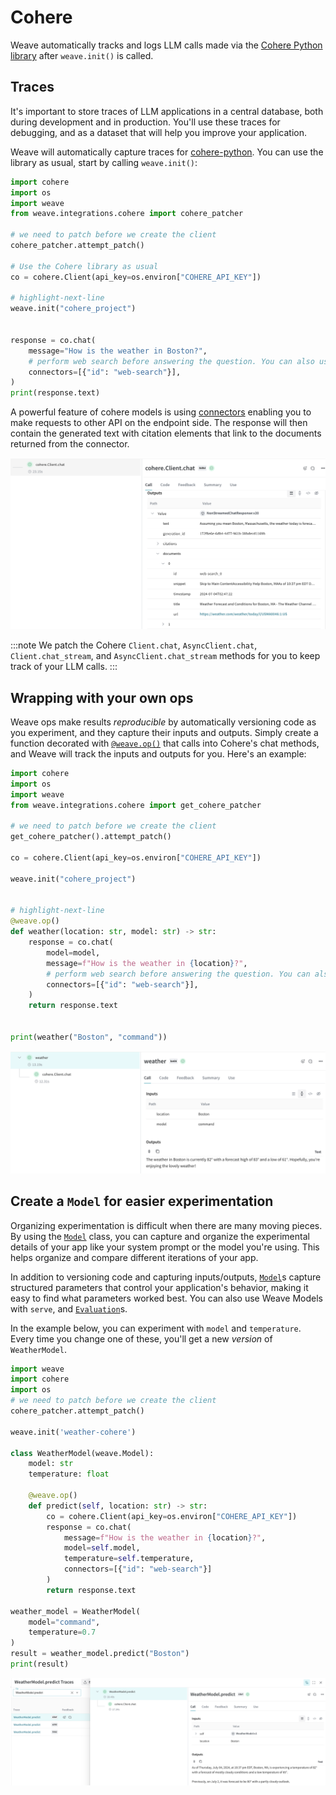 # Cohere

Weave automatically tracks and logs LLM calls made via the [Cohere Python library](https://github.com/cohere-ai/cohere-python) after `weave.init()` is called.

## Traces

It's important to store traces of LLM applications in a central database, both during development and in production. You'll use these traces for debugging, and as a dataset that will help you improve your application.

Weave will automatically capture traces for [cohere-python](https://github.com/cohere-ai/cohere-python). You can use the library as usual, start by calling `weave.init()`:

```python
import cohere
import os
import weave
from weave.integrations.cohere import cohere_patcher

# we need to patch before we create the client
cohere_patcher.attempt_patch()

# Use the Cohere library as usual
co = cohere.Client(api_key=os.environ["COHERE_API_KEY"])

# highlight-next-line
weave.init("cohere_project")


response = co.chat(
    message="How is the weather in Boston?",
    # perform web search before answering the question. You can also use your own custom connector.
    connectors=[{"id": "web-search"}],
)
print(response.text)
```
A powerful feature of cohere models is using [connectors](https://docs.cohere.com/docs/overview-rag-connectors#using-connectors-to-create-grounded-generations) enabling you to make requests to other API on the endpoint side. The response will then contain the generated text with citation elements that link to the documents returned from the connector. 

[![cohere_trace.png](imgs/cohere_trace.png)](https://wandb.ai/capecape/cohere_dev/weave/calls)

:::note
We patch the Cohere `Client.chat`, `AsyncClient.chat`, `Client.chat_stream`, and `AsyncClient.chat_stream` methods for you to keep track of your LLM calls.
:::

## Wrapping with your own ops

Weave ops make results *reproducible* by automatically versioning code as you experiment, and they capture their inputs and outputs. Simply create a function decorated with [`@weave.op()`](/guides/tracking/ops) that calls into Cohere's chat methods, and Weave will track the inputs and outputs for you. Here's an example:

```python
import cohere
import os
import weave
from weave.integrations.cohere import get_cohere_patcher

# we need to patch before we create the client
get_cohere_patcher().attempt_patch()

co = cohere.Client(api_key=os.environ["COHERE_API_KEY"])

weave.init("cohere_project")


# highlight-next-line
@weave.op()
def weather(location: str, model: str) -> str:
    response = co.chat(
        model=model,
        message=f"How is the weather in {location}?",
        # perform web search before answering the question. You can also use your own custom connector.
        connectors=[{"id": "web-search"}],
    )
    return response.text


print(weather("Boston", "command"))
```

[![cohere_ops.png](imgs/cohere_ops.png)](https://wandb.ai/capecape/cohere_dev/weave/calls)

## Create a `Model` for easier experimentation

Organizing experimentation is difficult when there are many moving pieces. By using the [`Model`](/guides/core-types/models) class, you can capture and organize the experimental details of your app like your system prompt or the model you're using. This helps organize and compare different iterations of your app.

In addition to versioning code and capturing inputs/outputs, [`Model`](/guides/core-types/models)s capture structured parameters that control your application's behavior, making it easy to find what parameters worked best. You can also use Weave Models with `serve`, and [`Evaluation`](/guides/core-types/evaluations)s.

In the example below, you can experiment with `model` and `temperature`. Every time you change one of these, you'll get a new _version_ of `WeatherModel`.

```python
import weave
import cohere
import os
# we need to patch before we create the client
cohere_patcher.attempt_patch()

weave.init('weather-cohere')

class WeatherModel(weave.Model):
    model: str
    temperature: float
  
    @weave.op()
    def predict(self, location: str) -> str:
        co = cohere.Client(api_key=os.environ["COHERE_API_KEY"])
        response = co.chat(
            message=f"How is the weather in {location}?",
            model=self.model,
            temperature=self.temperature,
            connectors=[{"id": "web-search"}]
        )
        return response.text

weather_model = WeatherModel(
    model="command",
    temperature=0.7
)
result = weather_model.predict("Boston")
print(result)
```

[![cohere_model.png](imgs/cohere_model.png)](https://wandb.ai/capecape/cohere_dev/weave/models)

